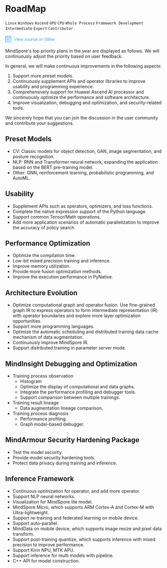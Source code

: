 # RoadMap

`Linux` `Windows` `Ascend` `GPU` `CPU` `Whole Process` `Framework Development` `Intermediate` `Expert` `Contributor`

<a href="https://gitee.com/mindspore/docs/blob/r1.0/docs/note/source_en/roadmap.md" target="_blank"><img src="./_static/logo_source.png"></a>

MindSpore's top priority plans in the year are displayed as follows. We will continuously adjust the priority based on user feedback.

In general, we will make continuous improvements in the following aspects:
1. Support more preset models.
2. Continuously supplement APIs and operator libraries to improve usability and programming experience.
3. Comprehensively support for Huawei Ascend AI processor and continuously optimize the performance and software architecture.
4. Improve visualization, debugging and optimization, and security-related tools.

We sincerely hope that you can join the discussion in the user community and contribute your suggestions.

## Preset Models
* CV: Classic models for object detection, GAN, image segmentation, and posture recognition.
* NLP: RNN and Transformer neural network, expanding the application based on the BERT pre-training model.
* Other: GNN, reinforcement learning, probabilistic programming, and AutoML.

## Usability
* Supplement APIs such as operators, optimizers, and loss functions.
* Complete the native expression support of the Python language.
* Support common Tensor/Math operations.
* Add more application scenarios of automatic parallelization to improve the accuracy of policy search.

## Performance Optimization
* Optimize the compilation time.
* Low-bit mixed precision training and inference.
* Improve memory utilization.
* Provide more fusion optimization methods.
* Improve the execution performance in PyNative.

## Architecture Evolution
* Optimize computational graph and operator fusion. Use fine-grained graph IR to express operators to form intermediate representation (IR) with operator boundaries and explore more layer optimization opportunities.
* Support more programming languages.
* Optimize the automatic scheduling and distributed training data cache mechanism of data augmentation.
* Continuously improve MindSpore IR.
* Support distributed training in parameter server mode.

## MindInsight Debugging and Optimization
* Training process observation
   * Histogram
   * Optimize the display of computational and data graphs.
   * Integrate the performance profiling and debugger tools.
   * Support comparison between multiple trainings.
* Training result lineage
   * Data augmentation lineage comparison.
* Training process diagnosis
   * Performance profiling.
   * Graph model-based debugger.

## MindArmour Security Hardening Package
* Test the model security.
* Provide model security hardening tools.
* Protect data privacy during training and inference.

## Inference Framework
* Continuous optimization for operator, and add more operator.
* Support NLP neural networks.
* Visualization for MindSpore lite model.
* MindSpore Micro, which supports ARM Cortex-A and Cortex-M with Ultra-lightweight.
* Support re-training and federated learning on mobile device.
* Support auto-parallel.
* MindData on mobile device, which supports image resize and pixel data transform.
* Support post-training quantize, which supports inference with mixed precision to improve performance.
* Support Kirin NPU, MTK APU.
* Support inference for multi models with pipeline.
* C++ API for model construction.
